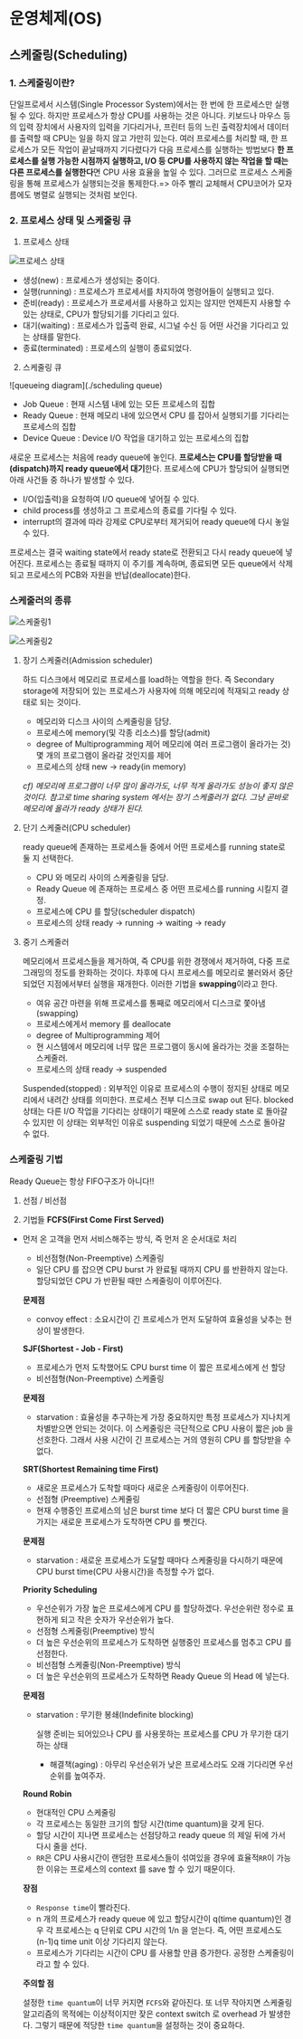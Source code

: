# 운영체제(OS)

## 스케줄링(Scheduling)

### 1. 스케줄링이란?

단일프로세서 시스템(Single Processor System)에서는 한 번에 한 프로세스만 실행될 수 있다. 하지만 프로세스가 항상 CPU를 사용하는 것은 아니다. 키보드나 마우스 등의 입력 장치에서 사용자의 입력을 기다리거나, 프린터 등의 느린 출력장치에서 데이터를 출력할 때 CPU는 일을 하지 않고 가만히 있는다. 여러 프로세스를 처리할 때, 한 프로세스가 모든 작업이 끝날때까지 기다렸다가 다음 프로세스를 실행하는 방법보다 **한 프로세스를 실행 가능한 시점까지 실행하고, I/O 등 CPU를 사용하지 않는 작업을 할 때는 다른 프로세스를 실행한다**면 CPU 사용 효율을 높일 수 있다. 그러므로 프로세스 스케줄링을 통해 프로세스가 실행되는것을 통제한다.=> 아주 빨리 교체해서 CPU코어가 모자름에도 병렬로 실행되는 것처럼 보인다. 

### 2. 프로세스 상태 및 스케줄링 큐

1. 프로세스 상태

 ![프로세스 상태](./process) 

* 생성(new) : 프로세스가 생성되는 중이다.
* 실행(running) : 프로세스가 프로세서를 차지하여 명령어들이 실행되고 있다.
* 준비(ready) : 프로세스가 프로세서를 사용하고 있지는 않지만 언제든지 사용할 수 있는 상태로, CPU가 할당되기를 기다리고 있다.
* 대기(waiting) : 프로세스가 입출력 완료, 시그널 수신 등 어떤 사건을 기다리고 있는 상태를 말한다.
* 종료(terminated) : 프로세스의 실행이 종료되었다.

2. 스케줄링 큐

  ![queueing diagram](./scheduling queue) 

- Job Queue : 현재 시스템 내에 있는 모든 프로세스의 집합
- Ready Queue : 현재 메모리 내에 있으면서 CPU 를 잡아서 실행되기를 기다리는 프로세스의 집합
- Device Queue : Device I/O 작업을 대기하고 있는 프로세스의 집합

새로운 프로세스는 처음에 ready queue에 놓인다. **프로세스는 CPU를 할당받을 때(dispatch)까지 ready queue에서 대기**한다. 프로세스에 CPU가 할당되어 실행되면 아래 사건들 중 하나가 발생할 수 있다.

* I/O(입출력)을 요청하여 I/O queue에 넣어질 수 있다.
* child process를 생성하고 그 프로세스의 종료를 기다릴 수 있다.
* interrupt의 결과에 따라 강제로 CPU로부터 제거되어 ready queue에 다시 놓일 수 있다.

프로세스는 결국 waiting state에서 ready state로 전환되고 다시 ready queue에 넣어진다. 프로세스는 종료될 때까지 이 주기를 계속하며, 종료되면 모든 queue에서 삭제되고 프로세스의 PCB와 자원을 반납(deallocate)한다.

### 스케줄러의 종류

![스케줄링1](./schedule1) 

 ![스케줄링2](./schedule2) 

1. 장기 스케줄러(Admission scheduler)

   하드 디스크에서 메모리로 프로세스를 load하는 역할을 한다. 즉 Secondary storage에 저장되어 있는 프로세스가 사용자에 의해 메모리에 적재되고 ready 상태로 되는 것이다. 

   - 메모리와 디스크 사이의 스케줄링을 담당.
   - 프로세스에 memory(및 각종 리소스)를 할당(admit)
   - degree of Multiprogramming 제어
     메모리에 여러 프로그램이 올라가는 것) 몇 개의 프로그램이 올라갈 것인지를 제어
   - 프로세스의 상태
     new -> ready(in memory)

   *cf) 메모리에 프로그램이 너무 많이 올라가도, 너무 적게 올라가도 성능이 좋지 않은 것이다. 참고로 time sharing system 에서는 장기 스케줄러가 없다. 그냥 곧바로 메모리에 올라가 ready 상태가 된다.*

2. 단기 스케줄러(CPU scheduler)

   ready queue에 존재하는 프로세스들 중에서 어떤 프로세스를 running state로 둘 지 선택한다. 

   - CPU 와 메모리 사이의 스케줄링을 담당.
   - Ready Queue 에 존재하는 프로세스 중 어떤 프로세스를 running 시킬지 결정.
   - 프로세스에 CPU 를 할당(scheduler dispatch)
   - 프로세스의 상태
     ready -> running -> waiting -> ready

3. 중기 스케줄러

   메모리에서 프로세스들을 제거하여, 즉 CPU를 위한 경쟁에서 제거하여, 다중 프로그래밍의 정도를 완화하는 것이다. 차후에 다시 프로세스를 메모리로 불러와서 중단되었던 지점에서부터 실행을 재개한다. 이러한 기법을 **swapping**이라고 한다. 

   - 여유 공간 마련을 위해 프로세스를 통째로 메모리에서 디스크로 쫓아냄 (swapping)
   - 프로세스에게서 memory 를 deallocate
   - degree of Multiprogramming 제어
   - 현 시스템에서 메모리에 너무 많은 프로그램이 동시에 올라가는 것을 조절하는 스케줄러.
   - 프로세스의 상태
     ready -> suspended

    Suspended(stopped) : 외부적인 이유로 프로세스의 수행이 정지된 상태로 메모리에서 내려간 상태를 의미한다. 프로세스 전부 디스크로 swap out 된다. blocked 상태는 다른 I/O 작업을 기다리는 상태이기 때문에 스스로 ready state 로 돌아갈 수 있지만 이 상태는 외부적인 이유로 suspending 되었기 때문에 스스로 돌아갈 수 없다. 

### 스케줄링 기법

Ready Queue는 항상 FIFO구조가 아니다!!

1. 선점 / 비선점

2. 기법들
**FCFS(First Come First Served)**

* 먼저 온 고객을 먼저 서비스해주는 방식, 즉 먼저 온 순서대로 처리
  * 비선점형(Non-Preemptive) 스케줄링
  * 일단 CPU 를 잡으면 CPU burst 가 완료될 때까지 CPU 를 반환하지 않는다. 할당되었던 CPU 가 반환될 때만 스케줄링이 이루어진다.
  
  **문제점**
  
  * convoy effect : 소요시간이 긴 프로세스가 먼저 도달하여 효율성을 낮추는 현상이 발생한다.
  
  
  
  **SJF(Shortest - Job - First)**
  
  * 프로세스가 먼저 도착했어도 CPU burst time 이 짧은 프로세스에게 선 할당
  * 비선점형(Non-Preemptive) 스케줄링
  
  **문제점**
  
  * starvation : 효율성을 추구하는게 가장 중요하지만 특정 프로세스가 지나치게 차별받으면 안되는 것이다. 이 스케줄링은 극단적으로 CPU 사용이 짧은 job 을 선호한다. 그래서 사용 시간이 긴 프로세스는 거의 영원히 CPU 를 할당받을 수 없다.
  
  
  
  **SRT(Shortest Remaining time First)**
  
  * 새로운 프로세스가 도착할 때마다 새로운 스케줄링이 이루어진다.
  * 선점형 (Preemptive) 스케줄링
  * 현재 수행중인 프로세스의 남은 burst time 보다 더 짧은 CPU burst time 을 가지는 새로운 프로세스가 도착하면 CPU 를 뺏긴다.
  
  **문제점**
  
  * starvation : 새로운 프로세스가 도달할 때마다 스케줄링을 다시하기 때문에 CPU burst time(CPU 사용시간)을 측정할 수가 없다.
  
  
  
  **Priority Scheduling**
  
  * 우선순위가 가장 높은 프로세스에게 CPU 를 할당하겠다. 우선순위란 정수로 표현하게 되고 작은 숫자가 우선순위가 높다.
  * 선점형 스케줄링(Preemptive) 방식
  * 더 높은 우선순위의 프로세스가 도착하면 실행중인 프로세스를 멈추고 CPU 를 선점한다.
  * 비선점형 스케줄링(Non-Preemptive) 방식
  * 더 높은 우선순위의 프로세스가 도착하면 Ready Queue 의 Head 에 넣는다.
  
  **문제점**
  
  * starvation : 무기한 봉쇄(Indefinite blocking)
  
    실행 준비는 되어있으나 CPU 를 사용못하는 프로세스를 CPU 가 무기한 대기하는 상태
  
    - 해결책(aging) : 아무리 우선순위가 낮은 프로세스라도 오래 기다리면 우선순위를 높여주자.
  
  
  
  **Round Robin**
  
  * 현대적인 CPU 스케줄링
  * 각 프로세스는 동일한 크기의 할당 시간(time quantum)을 갖게 된다.
  * 할당 시간이 지나면 프로세스는 선점당하고 ready queue 의 제일 뒤에 가서 다시 줄을 선다.
  * `RR`은 CPU 사용시간이 랜덤한 프로세스들이 섞여있을 경우에 효율적`RR`이 가능한 이유는 프로세스의 context 를 save 할 수 있기 때문이다.
  
  **장점**
  
  * `Response time`이 빨라진다.
  * n 개의 프로세스가 ready queue 에 있고 할당시간이 q(time quantum)인 경우 각 프로세스는 q 단위로 CPU 시간의 1/n 을 얻는다. 즉, 어떤 프로세스도 (n-1)q time unit 이상 기다리지 않는다.
  * 프로세스가 기다리는 시간이 CPU 를 사용할 만큼 증가한다. 공정한 스케줄링이라고 할 수 있다.
  
  **주의할 점**
  
  설정한 `time quantum`이 너무 커지면 `FCFS`와 같아진다. 또 너무 작아지면 스케줄링 알고리즘의 목적에는 이상적이지만 잦은 context switch 로 overhead 가 발생한다. 그렇기 때문에 적당한 `time quantum`을 설정하는 것이 중요하다.
